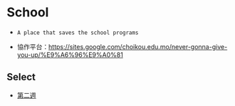 # School
- `A place that saves the school programs`

- 協作平台：https://sites.google.com/choikou.edu.mo/never-gonna-give-you-up/%E9%A6%96%E9%A0%81

## Select
- [第二週](week02_s1a19)
